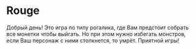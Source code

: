 # Rouge
Добрый день!
Это игра по типу рогалика, где Вам предстоит собрать все монетки чтобы выйгать. Но при этом нужно избегать монстров, если Ваш персонаж с ними столкнется, то умрёт.
Приятной игры!
